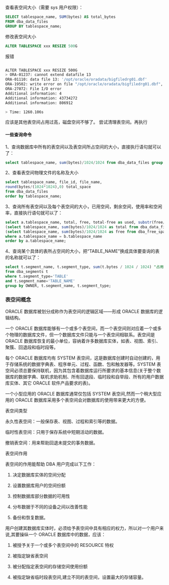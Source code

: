 查看表空间大小（需要 sys 用户权限）：

```sql
SELECT tablespace_name, SUM(bytes) AS total_bytes
FROM dba_data_files
GROUP BY tablespace_name;
```

修改表空间大小

```sql
ALTER TABLESPACE xxx RESIZE 500G
```

报错

```bash

ALTER TABLESPACE xxx RESIZE 500G
> ORA-01237: cannot extend datafile 13
ORA-01110: data file 13: '/opt/oracle/oradata/bigfiledrg01.dbf'
ORA-19502: write error on file "/opt/oracle/oradata/bigfiledrg01.dbf", block number 43734272 (block size=8192)
ORA-27072: File I/O error
Additional information: 4
Additional information: 43734272
Additional information: 806912

> Time: 1260.106s
```

应该是其他表空间占用过高，磁盘空间不够了。
尝试清理表空间。再执行

#### 一些查询命令

1、查询数据库中所有的表空间以及表空间所占空间的大小，直接执行语句就可以了：

```sql
select tablespace_name, sum(bytes)/1024/1024 from dba_data_files group by tablespace_name;
```

2、查看表空间物理文件的名称及大小

```sql
select tablespace_name, file_id, file_name,
round(bytes/(1024*1024),0) total_space
from dba_data_files
order by tablespace_name;
```

3、查询所有表空间以及每个表空间的大小，已用空间，剩余空间，使用率和空闲率，直接执行语句就可以了：

```sql
select a.tablespace_name, total, free, total-free as used, substr(free/total * 100, 1, 5) as "FREE%", substr((total - free)/total * 100, 1, 5) as "USED%" from
(select tablespace_name, sum(bytes)/1024/1024 as total from dba_data_files group by tablespace_name) a,
(select tablespace_name, sum(bytes)/1024/1024 as free from dba_free_space group by tablespace_name) b
where a.tablespace_name = b.tablespace_name
order by a.tablespace_name;
```

4、查询某个具体的表所占空间的大小，把“TABLE_NAME”换成具体要查询的表的名称就可以了：

```sql
select t.segment_name, t.segment_type, sum(t.bytes / 1024 / 1024) "占用空间(M)"
from dba_segments t
where t.segment_type='TABLE'
and t.segment_name='TABLE_NAME'
group by OWNER, t.segment_name, t.segment_type;

```

### 表空间概念

ORACLE 数据库被划分成称作为表空间的逻辑区域——形成 ORACLE 数据库的逻辑结构。

一个 ORACLE 数据库能够有一个或多个表空间，而一个表空间则对应着一个或多个物理的数据库文件，但一个数据库文件只能与一个表空间相联系。表空间是 ORACLE 数据库恢复的最小单位，容纳着许多数据库实体，如表、视图、索引、聚簇、回退段和临时段等。

每个 ORACLE 数据库均有 SYSTEM 表空间，这是数据库创建时自动创建的，用于存储系统的数据字典表、程序单元、过程、函数、包和触发器等。SYSTEM 表空间必须总要保持联机，因为其包含着数据库运行所要求的基本信息(关于整个数据库的数据字典、联机求助机制、所有回退段、临时段和自举段、所有的用户数据库实体、其它 ORACLE 软件产品要求的表)。

一个小型应用的 ORACLE 数据库通常仅包括 SYSTEM 表空间,然而一个稍大型应用的 ORACLE 数据库采用多个表空间会对数据库的使用带来更大的方便。

表空间类型

永久性表空间：一般保存表、视图、过程和索引等的数据。

临时性表空间：只用于保存系统中短期活动的数据。

撤销表空间：用来帮助回退未提交的事务数据。

表空间作用

表空间的作用能帮助 DBA 用户完成以下工作：

1. 决定数据库实体的空间分配

2. 设置数据库用户的空间份额

3. 控制数据库部分数据的可用性

4. 分布数据于不同的设备之间以改善性能

5. 备份和恢复数据。

用户创建其数据库实体时，必须给予表空间中具有相应的权力，所以对一个用户来说,其要操纵一个 ORACLE 数据库中的数据，应该：

1. 被授予关于一个或多个表空间中的 RESOURCE 特权

2. 被指定缺省表空间

3. 被分配指定表空间的存储空间使用份额

4. 被指定缺省临时段表空间,建立不同的表空间，设置最大的存储容量。
